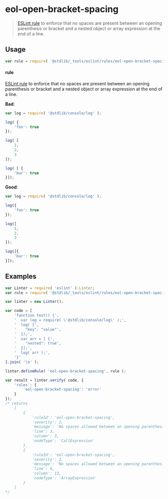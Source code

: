 <!--

@license Apache-2.0

Copyright (c) 2024 The Stdlib Authors.

Licensed under the Apache License, Version 2.0 (the "License");
you may not use this file except in compliance with the License.
You may obtain a copy of the License at

   http://www.apache.org/licenses/LICENSE-2.0

Unless required by applicable law or agreed to in writing, software
distributed under the License is distributed on an "AS IS" BASIS,
WITHOUT WARRANTIES OR CONDITIONS OF ANY KIND, either express or implied.
See the License for the specific language governing permissions and
limitations under the License.

-->

# eol-open-bracket-spacing

> [ESLint rule][eslint-rules] to enforce that no spaces are present between an opening parenthesis or bracket and a nested object or array expression at the end of a line.

<section class="intro">

</section>

<!-- /.intro -->

<section class="usage">

## Usage

```javascript
var rule = require( '@stdlib/_tools/eslint/rules/eol-open-bracket-spacing' );
```

#### rule

[ESLint rule][eslint-rules] to enforce that no spaces are present between an opening parenthesis or bracket and a nested object or array expression at the end of a line.

**Bad**:

<!-- eslint-disable stdlib/eol-open-bracket-spacing -->

```javascript
var log = require( '@stdlib/console/log' );

log( {
    'foo': true
});

log( [
    1,
    2,
    3
]);

log( [ {
    'bar': true
}]);
```

**Good**:

```javascript
var log = require( '@stdlib/console/log' );

log({
    'foo': true
});

log([
    1,
    2,
    3
]);

log([{
    'bar': true
}]);
```

</section>

<!-- /.usage -->

<section class="examples">

## Examples

<!-- eslint no-undef: "error" -->

```javascript
var Linter = require( 'eslint' ).Linter;
var rule = require( '@stdlib/_tools/eslint/rules/eol-open-bracket-spacing' );

var linter = new Linter();

var code = [
    'function test() {',
    '  var log = require( \'@stdlib/console/log\' );',
    '  log( {',
    '    "key": "value"',
    '  });',
    '  var arr = [ {',
    '    "nested": true',
    '  }];',
    '  log( arr );',
    '}'
].join( '\n' );

linter.defineRule( 'eol-open-bracket-spacing', rule );

var result = linter.verify( code, {
    'rules': {
        'eol-open-bracket-spacing': 'error'
    }
});
/* returns
    [
        {
            'ruleId': 'eol-open-bracket-spacing',
            'severity': 2,
            'message': 'No spaces allowed between an opening parenthesis or bracket and a nested object or array expression at the end of a line',
            'line': 3,
            'column': 3,
            'nodeType': 'CallExpression'
        },
        {
            'ruleId': 'eol-open-bracket-spacing',
            'severity': 2,
            'message': 'No spaces allowed between an opening parenthesis or bracket and a nested object or array expression at the end of a line',
            'line': 6,
            'column': 13,
            'nodeType': 'ArrayExpression'
        }
    ]
*/
```

</section>

<!-- /.examples -->

<!-- Section for related `stdlib` packages. Do not manually edit this section, as it is automatically populated. -->

<section class="related">

</section>

<!-- /.related -->

<!-- Section for all links. Make sure to keep an empty line after the `section` element and another before the `/section` close. -->

<section class="links">

[eslint-rules]: https://eslint.org/docs/developer-guide/working-with-rules

</section>

<!-- /.links -->

